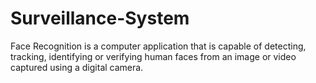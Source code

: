 # Surveillance-System
Face Recognition is a computer application that is capable of detecting, tracking, identifying or verifying human faces from an image or video captured using a digital camera. 

